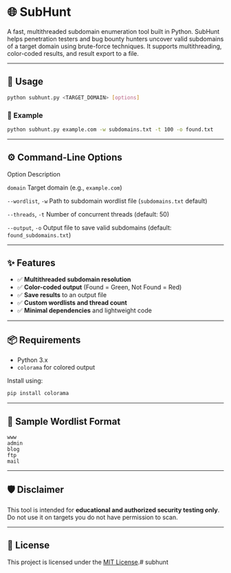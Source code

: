 # 🌐 SubHunt

A fast, multithreaded subdomain enumeration tool built in Python. SubHunt helps penetration testers and bug bounty hunters uncover valid subdomains of a target domain using brute-force techniques. It supports multithreading, color-coded results, and result export to a file.

---

## 🚀 Usage

```bash
python subhunt.py <TARGET_DOMAIN> [options]
```

### 📌 Example

```bash
python subhunt.py example.com -w subdomains.txt -t 100 -o found.txt
```

---

## ⚙️ Command-Line Options

 Option                   Description                                         

 `domain`                Target domain (e.g., `example.com`)                 
                         
 `--wordlist`, `-w`      Path to subdomain wordlist file (`subdomains.txt` default)                 

 `--threads`, `-t`       Number of concurrent threads (default: 50)        

 `--output`, `-o`        Output file to save valid subdomains (default: `found_subdomains.txt`)       

---

## ✨ Features

- ✅ **Multithreaded subdomain resolution**  
- ✅ **Color-coded output** (Found = Green, Not Found = Red)  
- ✅ **Save results** to an output file  
- ✅ **Custom wordlists and thread count**  
- ✅ **Minimal dependencies** and lightweight code  

---

## 📦 Requirements

- Python 3.x  
- `colorama` for colored output  

Install using:

```bash
pip install colorama
```

---

## 📁 Sample Wordlist Format

```
www
admin
blog
ftp
mail
```

---

## 🛡️ Disclaimer

This tool is intended for **educational and authorized security testing only**. Do not use it on targets you do not have permission to scan.

---

## 📄 License

This project is licensed under the [MIT License](LICENSE).#   s u b h u n t  
 